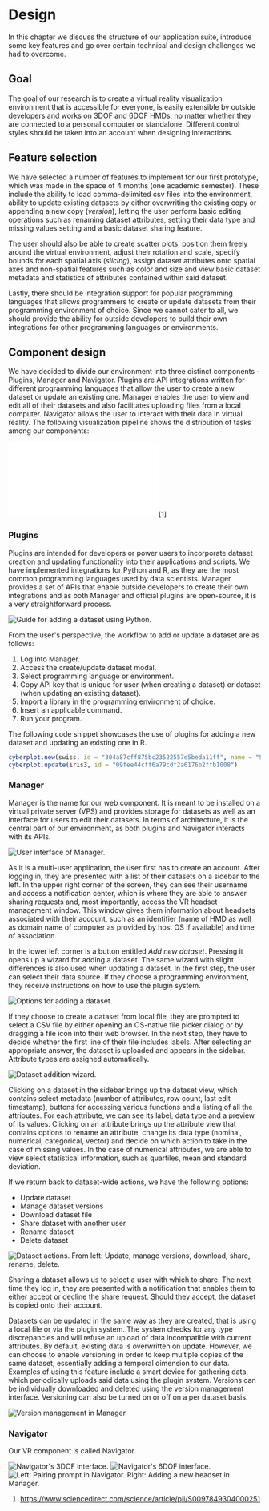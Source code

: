 # Design

In this chapter we discuss the structure of our application suite, introduce some key features and go over certain technical and design challenges we had to overcome.

## Goal

The goal of our research is to create a virtual reality visualization environment that is accessible for everyone, is easily extensible by outside developers and works on 3DOF and 6DOF HMDs, no matter whether they are connected to a personal computer or standalone. Different control styles should be taken into an account when designing interactions.

## Feature selection

We have selected a number of features to implement for our first prototype, which was made in the space of 4 months (one academic semester). These include the ability to load comma-delimited csv files into the environment, ability to update existing datasets by either overwriting the existing copy or appending a new copy (*version*), letting the user perform basic editing operations such as renaming dataset attributes, setting their data type and missing values setting and a basic dataset sharing feature.

The user should also be able to create scatter plots, position them freely around the virtual environment, adjust their rotation and scale, specify bounds for each spatial axis (*slicing*), assign dataset attributes onto spatial axes and non-spatial features such as color and size and view basic dataset metadata and statistics of attributes contained within said dataset.

Lastly, there should be integration support for popular programming languages that allows programmers to create or update datasets from their programming environment of choice. Since we cannot cater to all, we should provide the ability for outside developers to build their own integrations for other programming languages or environments.

## Component design

We have decided to divide our environment into three distinct components - Plugins, Manager and Navigator. Plugins are API integrations written for different programming languages that allow the user to create a new dataset or update an existing one. Manager enables the user to view and edit all of their datasets and also facilitates uploading files from a local computer. Navigator allows the user to interact with their data in virtual reality. The following visualization pipeline shows the distribution of tasks among our components:

![Adapted version of Haber–McNabb dataflow model for scientific visualization.](images/pipeline.pdf)[1]

### Plugins

Plugins are intended for developers or power users to incorporate dataset creation and updating functionality into their applications and scripts. We have implemented integrations for Python and R, as they are the most common programming languages used by data scientists. Manager provides a set of APIs that enable outside developers to create their own integrations and as both Manager and official plugins are open-source, it is a very straightforward process.

![Guide for adding a dataset using Python.](images/manager_python.png)

From the user's perspective, the workflow to add or update a dataset are as follows:

1. Log into Manager.
2. Access the create/update dataset modal.
3. Select programming language or environment.
4. Copy API key that is unique for user (when creating a dataset) or dataset (when updating an existing dataset).
5. Import a library in the programming environment of choice.
6. Insert an applicable command.
7. Run your program.

The following code snippet showcases the use of plugins for adding a new dataset and updating an existing one in R.

```r
cyberplot.new(swiss, id = "304a87cff875bc23522557e5beda11ff", name = "Swiss Dataset")
cyberplot.update(iris3, id = "09fee44cff6a79cdf2a6176b2ffb1008")
```

### Manager

Manager is the name for our web component. It is meant to be installed on a virtual private server (VPS) and provides storage for datasets as well as an interface for users to edit their datasets. In terms of architecture, it is the central part of our environment, as both plugins and Navigator interacts with its APIs.

![User interface of Manager.](images/manager.png)

As it is a multi-user application, the user first has to create an account. After logging in, they are presented with a list of their datasets on a sidebar to the left. In the upper right corner of the screen, they can see their username and access a notification center, which is where they are able to answer sharing requests and, most importantly, access the VR headset management window. This window gives them information about headsets associated with their account, such as an identifier (name of HMD as well as domain name of computer as provided by host OS if available) and time of association.

In the lower left corner is a button entitled *Add new dataset*. Pressing it opens up a wizard for adding a dataset. The same wizard with slight differences is also used when updating a dataset. In the first step, the user can select their data source. If they choose a programming environment, they receive instructions on how to use the plugin system.

![Options for adding a dataset.](images/manager_add.png)

If they choose to create a dataset from local file, they are prompted to select a CSV file by either opening an OS-native file picker dialog or by dragging a file icon into their web browser. In the next step, they have to decide whether the first line of their file includes labels. After selecting an appropriate answer, the dataset is uploaded and appears in the sidebar. Attribute types are assigned automatically.

![Dataset addition wizard.](images/manager_labels.png)

Clicking on a dataset in the sidebar brings up the dataset view, which contains select metadata (number of attributes, row count, last edit timestamp), buttons for accessing various functions and a listing of all the attributes. For each attribute, we can see its label, data type and a preview of its values. Clicking on an attribute brings up the attribute view that contains options to rename an attribute, change its data type (nominal, numerical, categorical, vector) and decide on which action to take in the case of missing values. In the case of numerical attributes, we are able to view select statistical information, such as quartiles, mean and standard deviation.

If we return back to dataset-wide actions, we have the following options:
* Update dataset
* Manage dataset versions
* Download dataset file
* Share dataset with another user
* Rename dataset
* Delete dataset

![Dataset actions. From left: Update, manage versions, download, share, rename, delete.](images/manager_actions.png)

Sharing a dataset allows us to select a user with which to share. The next time they log in, they are presented with a notification that enables them to either accept or decline the share request. Should they accept, the dataset is copied onto their account.

Datasets can be updated in the same way as they are created, that is using a local file or via the plugin system. The system checks for any type discrepancies and will refuse an upload of data incompatible with current attributes. By default, existing data is overwritten on update. However, we can choose to enable versioning in order to keep multiple copies of the same dataset, essentially adding a temporal dimension to our data. Examples of using this feature include a smart device for gathering data, which periodically uploads said data using the plugin system. Versions can be individually downloaded and deleted using the version management interface. Versioning can also be turned on or off on a per dataset basis.

![Version management in Manager.](images/manager_versions.png)

### Navigator

Our VR component is called Navigator.

![Navigator's 3DOF interface.](images/cyberplot_3dof.png)
![Navigator's 6DOF interface.](images/cyberplot_6dof.png)
![Left: Pairing prompt in Navigator. Right: Adding a new headset in Manager.](images/pairing.png)

1. https://www.sciencedirect.com/science/article/pii/S0097849304000251